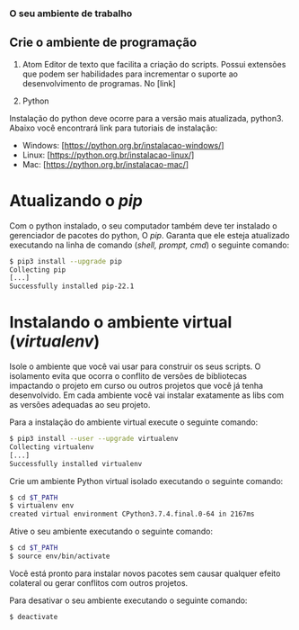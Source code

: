 ### O seu ambiente de trabalho

## Crie o ambiente de programação

1. Atom
Editor de texto que facilita a criação do scripts. Possui extensões que podem ser habilidades para incrementar o suporte ao desenvolvimento de programas. No [link]

2. Python

Instalação do python deve ocorre para a versão mais atualizada, python3. Abaixo você encontrará link para tutoriais de instalação:

* Windows: [https://python.org.br/instalacao-windows/]
* Linux: [https://python.org.br/instalacao-linux/]
* Mac: [https://python.org.br/instalacao-mac/]


# Atualizando o *pip*

Com o python instalado, o seu computador também deve ter instalado o gerenciador de pacotes do python, O *pip*. Garanta que ele esteja atualizado executando na linha de comando (*shell, prompt, cmd*) o seguinte comando:

```bash
$ pip3 install --upgrade pip
Collecting pip
[...]
Successfully installed pip-22.1
```

# Instalando o ambiente virtual (*virtualenv*)

Isole o ambiente que você vai usar para construir os seus scripts. O isolamento evita que ocorra o conflito de versões de bibliotecas impactando o projeto em curso ou outros projetos que você já tenha desenvolvido. Em cada ambiente você vai instalar exatamente as libs com as versões adequadas ao seu projeto.

Para a instalação do ambiente virtual execute o seguinte comando:

```bash
$ pip3 install --user --upgrade virtualenv
Collecting virtualenv
[...]
Successfully installed virtualenv
```
Crie um ambiente Python virtual isolado executando o seguinte comando:

```bash
$ cd $T_PATH
$ virtualenv env
created virtual environment CPython3.7.4.final.0-64 in 2167ms
```
Ative o seu ambiente executando o seguinte comando:

```bash
$ cd $T_PATH
$ source env/bin/activate
```
Você está pronto para instalar novos pacotes sem causar qualquer efeito colateral ou gerar conflitos com outros projetos.

Para desativar o seu ambiente executando o seguinte comando:

```bash
$ deactivate
```

